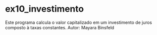 # ex10_investimento
Este programa calcula o valor capitalizado em um investimento de juros composto à taxas constantes. Autor: Mayara Binsfeld
